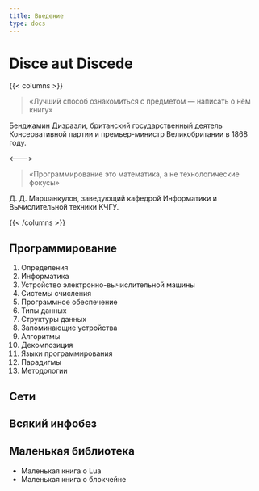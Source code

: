 ```yaml
---
title: Введение
type: docs
---
```


# Disce aut Discede

{{< columns >}}

> «Лучший способ ознакомиться с предметом — написать о нём книгу»

Бенджамин Дизраэли, британский государственный деятель Консервативной партии и премьер-министр Великобритании в 1868 году.

<--->

> «Программирование это математика, а не технологические фокусы»

Д. Д. Маршанкулов, заведующий кафедрой Информатики и Вычислительной техники КЧГУ.

{{< /columns >}}

## Программирование

1. Определения
2. Информатика
3. Устройство электронно-вычислительной машины
4. Системы счисления
5. Программное обеспечение
6. Типы данных
7. Структуры данных
8. Запоминающие устройства
9. Алгоритмы
10. Декомпозиция
11. Языки программирования
12. Парадигмы
13. Методологии

## Сети

## Всякий инфобез

## Маленькая библиотека

- Маленькая книга о Lua
- Маленькая книга о блокчейне

